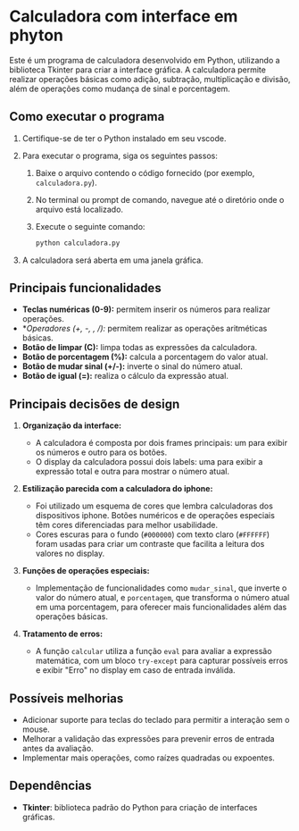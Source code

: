 # Calculadora com interface em phyton

Este é um programa de calculadora desenvolvido em Python, utilizando a biblioteca Tkinter para criar a interface gráfica. A calculadora permite realizar operações básicas como adição, subtração, multiplicação e divisão, além de operações como mudança de sinal e porcentagem.

## Como executar o programa

1. Certifique-se de ter o Python instalado em seu vscode.
2. Para executar o programa, siga os seguintes passos:
   
   1. Baixe o arquivo contendo o código fornecido (por exemplo, `calculadora.py`).
   
   2. No terminal ou prompt de comando, navegue até o diretório onde o arquivo está localizado.
   
   3. Execute o seguinte comando:
      ```bash
      python calculadora.py
      ```

3. A calculadora será aberta em uma janela gráfica.

## Principais funcionalidades

- **Teclas numéricas (0-9):** permitem inserir os números para realizar operações.
- **Operadores (+, -, *, /):** permitem realizar as operações aritméticas básicas.
- **Botão de limpar (C):** limpa todas as expressões da calculadora.
- **Botão de porcentagem (%):** calcula a porcentagem do valor atual.
- **Botão de mudar sinal (+/-):** inverte o sinal do número atual.
- **Botão de igual (=):** realiza o cálculo da expressão atual.

## Principais decisões de design

1. **Organização da interface:**
   - A calculadora é composta por dois frames principais: um para exibir os números e outro para os botões.
   - O display da calculadora possui dois labels: uma para exibir a expressão total e outra para mostrar o número atual.

2. **Estilização parecida com a calculadora do iphone:**
   - Foi utilizado um esquema de cores que lembra calculadoras dos dispositivos iphone. Botões numéricos e de operações especiais têm cores diferenciadas para melhor usabilidade.
   - Cores escuras para o fundo (`#000000`) com texto claro (`#FFFFFF`) foram usadas para criar um contraste que facilita a leitura dos valores no display.

3. **Funções de operações especiais:**
   - Implementação de funcionalidades como `mudar_sinal`, que inverte o valor do número atual, e `porcentagem`, que transforma o número atual em uma porcentagem, para oferecer mais funcionalidades além das operações básicas.

4. **Tratamento de erros:**
   - A função `calcular` utiliza a função `eval` para avaliar a expressão matemática, com um bloco `try-except` para capturar possíveis erros e exibir "Erro" no display em caso de entrada inválida.

## Possíveis melhorias

- Adicionar suporte para teclas do teclado para permitir a interação sem o mouse.
- Melhorar a validação das expressões para prevenir erros de entrada antes da avaliação.
- Implementar mais operações, como raízes quadradas ou expoentes.

## Dependências

- **Tkinter**: biblioteca padrão do Python para criação de interfaces gráficas.
